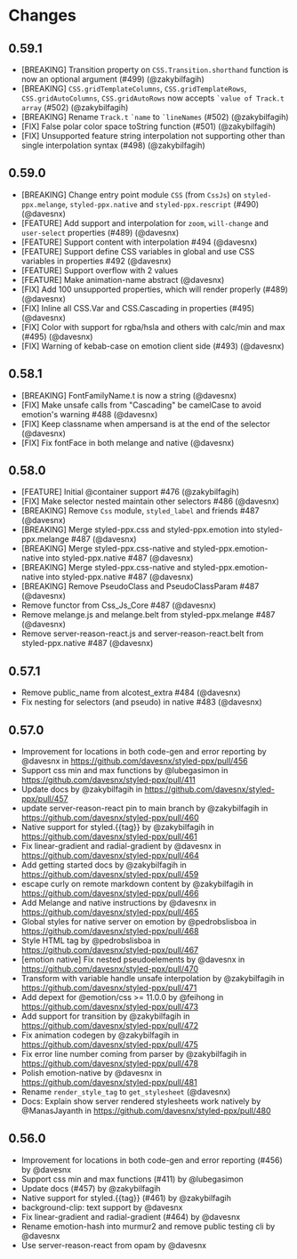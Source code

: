 # Changes

## 0.59.1
- [BREAKING] Transition property on `CSS.Transition.shorthand` function is now an optional argument (#499) (@zakybilfagih)
- [BREAKING] `CSS.gridTemplateColumns`, `CSS.gridTemplateRows`, `CSS.gridAutoColumns`, `CSS.gridAutoRows` now accepts `` `value of Track.t array `` (#502) (@zakybilfagih)
- [BREAKING] Rename `Track.t` `` `name `` to `` `lineNames ``  (#502) (@zakybilfagih)
- [FIX] False polar color space toString function (#501) (@zakybilfagih)
- [FIX] Unsupported feature string interpolation not supporting other than single interpolation syntax (#498) (@zakybilfagih)

## 0.59.0
- [BREAKING] Change entry point module `CSS` (from `CssJs`) on `styled-ppx.melange`, `styled-ppx.native` and `styled-ppx.rescript` (#490) (@davesnx)
- [FEATURE] Add support and interpolation for `zoom`, `will-change` and `user-select` properties (#489) (@davesnx)
- [FEATURE] Support content with interpolation #494 (@davesnx)
- [FEATURE] Support define CSS variables in global and use CSS variables in properties #492 (@davesnx)
- [FEATURE] Support overflow with 2 values
- [FEATURE] Make animation-name abstract (@davesnx)
- [FIX] Add 100 unsupported properties, which will render properly (#489) (@davesnx)
- [FIX] Inline all CSS.Var and CSS.Cascading in properties (#495) (@davesnx)
- [FIX] Color with support for rgba/hsla and others with calc/min and max (#495) (@davesnx)
- [FIX] Warning of kebab-case on emotion client side (#493) (@davesnx)

## 0.58.1
- [BREAKING] FontFamilyName.t is now a string (@davesnx)
- [FIX] Make unsafe calls from "Cascading" be camelCase to avoid emotion's warning #488 (@davesnx)
- [FIX] Keep classname when ampersand is at the end of the selector (@davesnx)
- [FIX] Fix fontFace in both melange and native (@davesnx)

## 0.58.0
- [FEATURE] Initial @container support #476 (@zakybilfagih)
- [FIX] Make selector nested maintain other selectors #486 (@davesnx)
- [BREAKING] Remove `Css` module, `styled_label` and friends #487 (@davesnx)
- [BREAKING] Merge styled-ppx.css and styled-ppx.emotion into styled-ppx.melange #487 (@davesnx)
- [BREAKING] Merge styled-ppx.css-native and styled-ppx.emotion-native into styled-ppx.native #487 (@davesnx)
- [BREAKING] Merge styled-ppx.css-native and styled-ppx.emotion-native into styled-ppx.native #487 (@davesnx)
- [BREAKING] Remove PseudoClass and PseudoClassParam #487 (@davesnx)
- Remove functor from Css_Js_Core #487 (@davesnx)
- Remove melange.js and melange.belt from styled-ppx.melange #487 (@davesnx)
- Remove server-reason-react.js and server-reason-react.belt from styled-ppx.native #487 (@davesnx)

## 0.57.1
- Remove public_name from alcotest_extra #484 (@davesnx)
- Fix nesting for selectors (and pseudo) in native #483 (@davesnx)

## 0.57.0

- Improvement for locations in both code-gen and error reporting by @davesnx in https://github.com/davesnx/styled-ppx/pull/456
- Support css min and max functions by @lubegasimon in https://github.com/davesnx/styled-ppx/pull/411
- Update docs by @zakybilfagih in https://github.com/davesnx/styled-ppx/pull/457
- update server-reason-react pin to main branch by @zakybilfagih in https://github.com/davesnx/styled-ppx/pull/460
- Native support for styled.{{tag}} by @zakybilfagih in https://github.com/davesnx/styled-ppx/pull/461
- Fix linear-gradient and radial-gradient  by @davesnx in https://github.com/davesnx/styled-ppx/pull/464
- Add getting started docs by @zakybilfagih in https://github.com/davesnx/styled-ppx/pull/459
- escape curly on remote markdown content by @zakybilfagih in https://github.com/davesnx/styled-ppx/pull/466
- Add Melange and native instructions by @davesnx in https://github.com/davesnx/styled-ppx/pull/465
- Global styles for native server on emotion by @pedrobslisboa in https://github.com/davesnx/styled-ppx/pull/468
- Style HTML tag by @pedrobslisboa in https://github.com/davesnx/styled-ppx/pull/467
- [emotion native] Fix nested pseudoelements by @davesnx in https://github.com/davesnx/styled-ppx/pull/470
- Transform with variable handle unsafe interpolation by @zakybilfagih in https://github.com/davesnx/styled-ppx/pull/471
- Add depext for @emotion/css >= 11.0.0 by @feihong in https://github.com/davesnx/styled-ppx/pull/473
- Add support for transition by @zakybilfagih in https://github.com/davesnx/styled-ppx/pull/472
- Fix animation codegen by @zakybilfagih in https://github.com/davesnx/styled-ppx/pull/475
- Fix error line number coming from parser by @zakybilfagih in https://github.com/davesnx/styled-ppx/pull/478
- Polish emotion-native by @davesnx in https://github.com/davesnx/styled-ppx/pull/481
- Rename `render_style_tag` to `get_stylesheet` (@davesnx)
- Docs: Explain show server rendered stylesheets work natively by @ManasJayanth in https://github.com/davesnx/styled-ppx/pull/480

## 0.56.0

- Improvement for locations in both code-gen and error reporting (#456) by @davesnx
- Support css min and max functions (#411) by @lubegasimon
- Update docs (#457) by @zakybilfagih
- Native support for styled.{{tag}} (#461) by @zakybilfagih
- background-clip: text support by @davesnx
- Fix linear-gradient and radial-gradient (#464) by @davesnx
- Rename emotion-hash into murmur2 and remove public testing cli by @davesnx
- Use server-reason-react from opam by @davesnx
